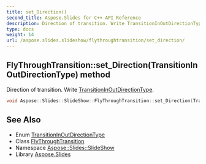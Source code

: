```yaml
---
title: set_Direction()
second_title: Aspose.Slides for C++ API Reference
description: Direction of transition. Write TransitionInOutDirectionType.
type: docs
weight: 14
url: /aspose.slides.slideshow/flythroughtransition/set_direction/
---
```

## FlyThroughTransition::set_Direction(TransitionInOutDirectionType) method


Direction of transition. Write [TransitionInOutDirectionType](../../transitioninoutdirectiontype/).

```cpp
void Aspose::Slides::SlideShow::FlyThroughTransition::set_Direction(TransitionInOutDirectionType value) override
```

## See Also

* Enum [TransitionInOutDirectionType](../../transitioninoutdirectiontype/)
* Class [FlyThroughTransition](../)
* Namespace [Aspose::Slides::SlideShow](../../)
* Library [Aspose.Slides](../../../)